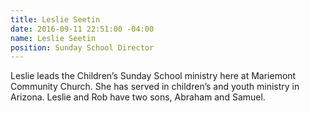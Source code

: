```yaml
---
title: Leslie Seetin
date: 2016-09-11 22:51:00 -04:00
name: Leslie Seetin
position: Sunday School Director
---
```


Leslie leads the Children’s Sunday School ministry here at Mariemont Community Church.  She has served in children’s and youth ministry in Arizona. Leslie and Rob have two sons, Abraham and Samuel.
